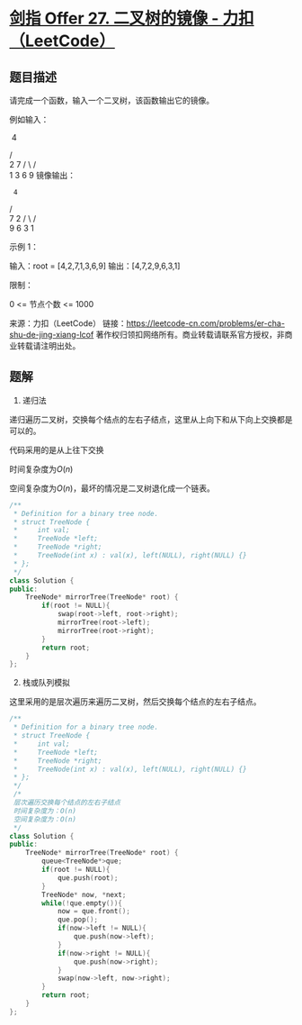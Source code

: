 # [剑指 Offer 27. 二叉树的镜像  - 力扣（LeetCode）](https://leetcode-cn.com/problems/er-cha-shu-de-jing-xiang-lcof/)

## 题目描述

请完成一个函数，输入一个二叉树，该函数输出它的镜像。

例如输入：

​	  4

   /     \
  2      7
 / \     / \
1   3 6   9
镜像输出：

 	 4

   /     \
  7     2
 / \     / \
9 6    3 1

 

示例 1：

输入：root = [4,2,7,1,3,6,9]
输出：[4,7,2,9,6,3,1]


限制：

0 <= 节点个数 <= 1000

来源：力扣（LeetCode）
链接：https://leetcode-cn.com/problems/er-cha-shu-de-jing-xiang-lcof
著作权归领扣网络所有。商业转载请联系官方授权，非商业转载请注明出处。



## 题解

1. 递归法

递归遍历二叉树，交换每个结点的左右子结点，这里从上向下和从下向上交换都是可以的。

代码采用的是从上往下交换

时间复杂度为$O(n)$

空间复杂度为$O(n)$，最坏的情况是二叉树退化成一个链表。

```cpp
/**
 * Definition for a binary tree node.
 * struct TreeNode {
 *     int val;
 *     TreeNode *left;
 *     TreeNode *right;
 *     TreeNode(int x) : val(x), left(NULL), right(NULL) {}
 * };
 */
class Solution {
public:
    TreeNode* mirrorTree(TreeNode* root) {
        if(root != NULL){
            swap(root->left, root->right);
            mirrorTree(root->left);
            mirrorTree(root->right);
        }
        return root;
    }
};
```



2. 栈或队列模拟

这里采用的是层次遍历来遍历二叉树，然后交换每个结点的左右子结点。

```cpp
/**
 * Definition for a binary tree node.
 * struct TreeNode {
 *     int val;
 *     TreeNode *left;
 *     TreeNode *right;
 *     TreeNode(int x) : val(x), left(NULL), right(NULL) {}
 * };
 */
 /*
 层次遍历交换每个结点的左右子结点
 时间复杂度为：O(n)
 空间复杂度为：O(n)
 */
class Solution {
public:
    TreeNode* mirrorTree(TreeNode* root) {
        queue<TreeNode*>que;
        if(root != NULL){
            que.push(root);
        }
        TreeNode* now, *next;
        while(!que.empty()){
            now = que.front();
            que.pop();
            if(now->left != NULL){
                que.push(now->left);
            }
            if(now->right != NULL){
                que.push(now->right);
            }
            swap(now->left, now->right);
        }
        return root;
    }
};
```



